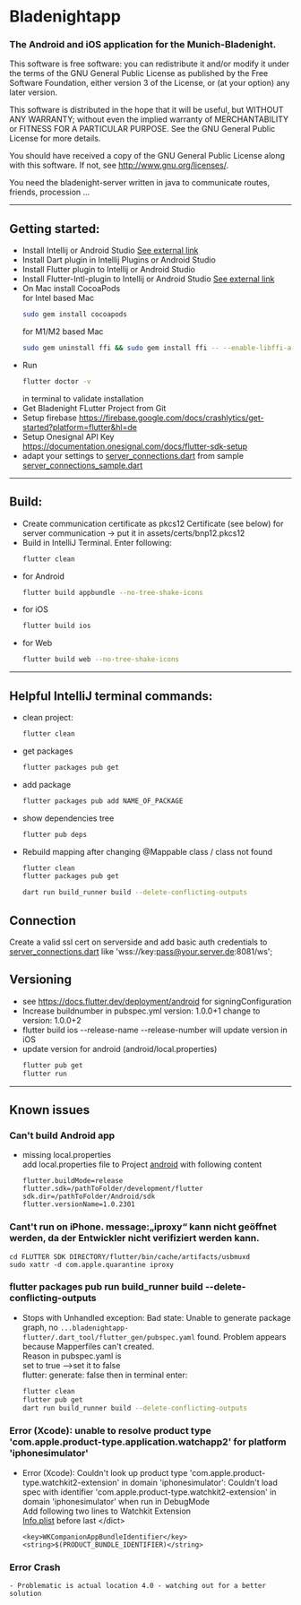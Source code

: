 # Bladenightapp

### The Android and iOS application for the Munich-Bladenight.


This software is free software: you can redistribute it and/or modify it under the terms of the GNU General Public License as published by
the Free Software Foundation, either version 3 of the License, or (at your option) any later version.

This software is distributed in the hope that it will be useful, but WITHOUT ANY WARRANTY; without even the implied warranty of
MERCHANTABILITY or FITNESS FOR A PARTICULAR PURPOSE.  See the GNU General Public License for more details.

You should have received a copy of the GNU General Public License along with this software.  If not, see <http://www.gnu.org/licenses/>.

You need the bladenight-server written in java to communicate routes, friends, procession ...

--- 

## Getting started:
  * Install Intellij or Android Studio <a href="https://docs.flutter.dev/development/tools/android-studio">See external link</a>
  * Install Dart plugin in Intellij Plugins or Android Studio
  * Install Flutter plugin to Intellij or Android Studio
  * Install Flutter-Intl-plugin to Intellij or Android Studio <a href="https://plugins.jetbrains.com/plugin/13666-flutter-intl/versions">See external link</a>
  * On Mac install CocoaPods \
    for Intel based Mac
    ```bash 
    sudo gem install cocoapods
    ```
    for M1/M2 based Mac
    ```bash 
    sudo gem uninstall ffi && sudo gem install ffi -- --enable-libffi-alloc
    ``` 
  * Run 
    ```bash 
    flutter doctor -v
    ```
    in terminal to validate installation
  * Get Bladenight FLutter Project from Git
  * Setup firebase https://firebase.google.com/docs/crashlytics/get-started?platform=flutter&hl=de
  * Setup Onesignal API Key https://documentation.onesignal.com/docs/flutter-sdk-setup
  * adapt your settings to [server_connections.dart](lib%2Fapp_settings%2Fserver_connections.dart) from sample [server_connections_sample.dart](lib%2Fapp_settings%2Fserver_connections_sample.dart) 
--- 

## Build:
  * Create communication certificate as pkcs12 Certificate (see below) for server communication -> put it in assets/certs/bnp12.pkcs12</li>
  * Build in IntelliJ Terminal. Enter following:
    ```bash 
    flutter clean
    ```
  * for Android 
    ```bash 
    flutter build appbundle --no-tree-shake-icons
    ```
  * for iOS 
    ```bash 
    flutter build ios
    ```
  * for Web
     ```bash 
     flutter build web --no-tree-shake-icons 
     ```

--- 

## Helpful IntelliJ terminal commands:
  * clean project:
    ```bash 
    flutter clean
    ```
  * get packages
     ```bash
    flutter packages pub get
    ```
  * add package
     ```bash
    flutter packages pub add NAME_OF_PACKAGE
    ``` 
  * show dependencies tree
    ```bash
    flutter pub deps
    ```
  * Rebuild mapping after changing @Mappable class / class not found
    ```bash 
    flutter clean
    flutter packages pub get
    ```
    ```bash 
    dart run build_runner build --delete-conflicting-outputs
    ```
    
## Connection
 Create a valid ssl cert on serverside and
 add basic auth credentials to [server_connections.dart](lib%2Fapp_settings%2Fserver_connections.dart) like 'wss://key:pass@your.server.de:8081/ws';

## Versioning
  * see https://docs.flutter.dev/deployment/android for signingConfiguration
  * Increase buildnumber in pubspec.yml version: 1.0.0+1 change to version: 1.0.0+2
  * flutter build ios --release-name --release-number will update version in iOS
  * update version for android (android/local.properties)
    ```bash 
    flutter pub get
    flutter run

--- 

Known issues
---
### Can't build Android app
  * missing local.properties  
    add local.properties file to Project [android](android)
        with following content
    ```
    flutter.buildMode=release
    flutter.sdk=/pathToFolder/development/flutter
    sdk.dir=/pathToFolder/Android/sdk
    flutter.versionName=1.0.2301
    ```
    
### Cant't run on iPhone. message:„iproxy“ kann nicht geöffnet werden, da der Entwickler nicht verifiziert werden kann.
    cd FLUTTER SDK DIRECTORY/flutter/bin/cache/artifacts/usbmuxd
    sudo xattr -d com.apple.quarantine iproxy

### flutter packages pub run build_runner build --delete-conflicting-outputs
  * Stops with Unhandled exception: Bad state: Unable to generate package graph, no `...bladenightapp-flutter/.dart_tool/flutter_gen/pubspec.yaml` found. 
    Problem appears because Mapperfiles can't created. \
    Reason in pubspec.yaml is \
    set to true -->set it to false \
    flutter: generate: false
    then in terminal enter:
    ```bash 
    flutter clean
    flutter pub get
    dart run build_runner build --delete-conflicting-outputs
    ```
    
### Error (Xcode): unable to resolve product type 'com.apple.product-type.application.watchapp2' for platform 'iphonesimulator'</br>
  * Error (Xcode): Couldn't look up product type 'com.apple.product-type.watchkit2-extension' in domain 'iphonesimulator': Couldn't load spec with identifier 'com.apple.product-type.watchkit2-extension' in domain 'iphonesimulator' when run in DebugMode  
    Add following two lines to Watchkit Extension \
    [Info.plist](ios%2FRunner%2FInfo.plist)
    before last &lt;/dict&gt;
    ```
    <key>WKCompanionAppBundleIdentifier</key>
    <string>$(PRODUCT_BUNDLE_IDENTIFIER)</string>
    ```
    
### Error Crash 
    - Problematic is actual location 4.0 - watching out for a better solution